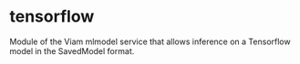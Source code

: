 # tensorflow
Module of the Viam mlmodel service that allows inference on a Tensorflow model in the SavedModel format.
